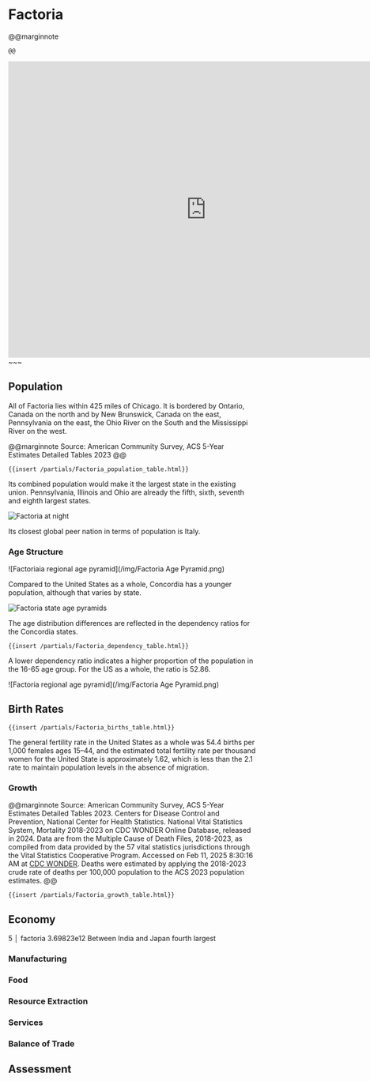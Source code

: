 # Factoria

@@marginnote
~~~<img src="/img/factor.png" style="width: 100%; display: block;">~~~
@@

~~~
<iframe 
	src="https://njal.s3.us-west-2.amazonaws.com/Chicago.html" 
	title="Chicago area map" 
	width="800" 
	height="600" 
	frameborder="0" 
	scrolling="yes">
</iframe>
~~~

## Population

All of Factoria lies within 425 miles of Chicago. It is bordered by Ontario, Canada on the north and by New Brunswick, Canada on the east, Pennsylvania on the east, the Ohio River on the South and the Mississippi River on the west.

@@marginnote
Source: American Community Survey, ACS 5-Year Estimates Detailed Tables 2023
@@

~~~
{{insert /partials/Factoria_population_table.html}}	
~~~

Its combined population would make it the largest state in the existing union. Pennsylvania, Illinois and Ohio are already the fifth, sixth, seventh and eighth largest states. 

![Factoria at night](/img/factoria_at_night.png)

Its closest global peer nation in terms of population is Italy. 


### Age Structure

![Factoriaia regional age pyramid](/img/Factoria Age Pyramid.png)

Compared to the United States as a whole, Concordia has a younger population, although that varies by state.

![Factoria state age pyramids](/img/Factoria_states_age_pyramids.png)

The age distribution differences are reflected in the dependency ratios for the  Concordia states.

~~~
{{insert /partials/Factoria_dependency_table.html}}	
~~~

A lower dependency ratio indicates a higher proportion of the population in the 16-65 age group. For the US as a whole, the ratio is 52.86.

![Factoria regional age pyramid](/img/Factoria Age Pyramid.png)


## Birth Rates

~~~
{{insert /partials/Factoria_births_table.html}}	 
~~~

The general fertility rate in the United States as a whole was 54.4 births per 1,000 females ages 15–44, and the estimated total fertility rate per thousand women for the United State is approximately 1.62, which is less than the 2.1 rate to maintain population levels in the absence of migration.

### Growth

@@marginnote
Source: American Community Survey, ACS 5-Year Estimates Detailed Tables 2023. Centers for Disease Control and Prevention, National Center for Health Statistics. National Vital Statistics System, Mortality 2018-2023 on CDC WONDER Online Database, released in 2024. Data are from the Multiple Cause of Death Files, 2018-2023, as compiled from data provided by the 57 vital statistics jurisdictions through the Vital Statistics Cooperative Program. Accessed on Feb 11, 2025 8:30:16 AM at [CDC WONDER](http://wonder.cdc.gov/ucd-icd10-expanded.html). Deaths were estimated by applying the 2018-2023 crude rate of deaths per 100,000 population to the ACS 2023 population estimates.
@@
~~~
{{insert /partials/Factoria_growth_table.html}}	 
~~~
## Economy
5 │ factoria    3.69823e12
Between India and Japan fourth largest
### Manufacturing
### Food
### Resource Extraction
### Services
### Balance of Trade

## Assessment
	